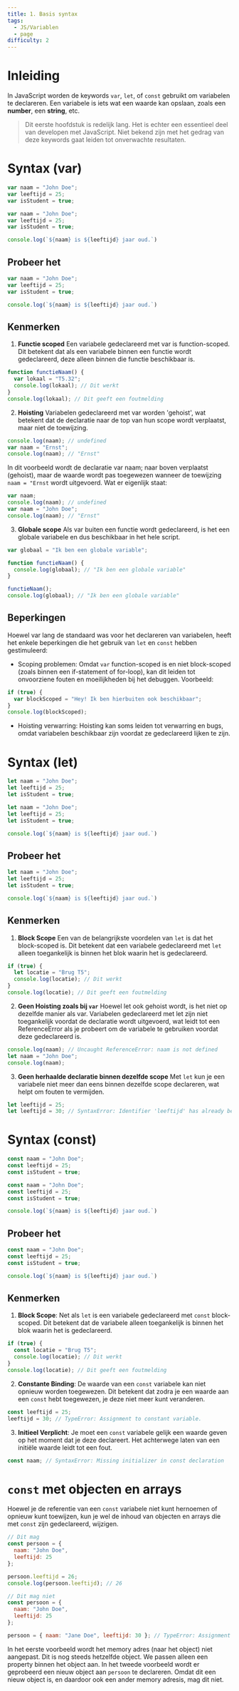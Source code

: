 ```yaml
---
title: 1. Basis syntax
tags:
  - JS/Variablen
  - page
difficulty: 2
---
```


# Inleiding
In JavaScript worden de keywords `var`, `let`, of `const` gebruikt om variabelen te declareren. Een variabele is iets wat een waarde kan opslaan, zoals een **number**, een **string**, etc.

>Dit eerste hoofdstuk is redelijk lang. Het is echter een essentieel deel van developen met JavaScript. Niet bekend zijn met het gedrag van deze keywords gaat leiden tot onverwachte resultaten.

# Syntax (var)

```javascript
var naam = "John Doe";
var leeftijd = 25;
var isStudent = true;
```

```javascript runner
var naam = "John Doe";
var leeftijd = 25;
var isStudent = true;

console.log(`${naam} is ${leeftijd} jaar oud.`)
```

## Probeer het

```javascript sandbox
var naam = "John Doe";
var leeftijd = 25;
var isStudent = true;

console.log(`${naam} is ${leeftijd} jaar oud.`)
```

## Kenmerken
1. **Functie scoped** Een variabele gedeclareerd met var is function-scoped. Dit betekent dat als een variabele binnen een functie wordt gedeclareerd, deze alleen binnen die functie beschikbaar is.

```javascript
function functieNaam() {
  var lokaal = "T5.32";
  console.log(lokaal); // Dit werkt
}
console.log(lokaal); // Dit geeft een foutmelding
```

2. **Hoisting** Variabelen gedeclareerd met var worden 'gehoist', wat betekent dat de declaratie naar de top van hun scope wordt verplaatst, maar niet de toewijzing.

```javascript
console.log(naam); // undefined
var naam = "Ernst";
console.log(naam); // "Ernst"
```

In dit voorbeeld wordt de declaratie var naam; naar boven verplaatst (gehoist), maar de waarde wordt pas toegewezen wanneer de toewijzing `naam = "Ernst` wordt uitgevoerd. Wat er eigenlijk staat:

```javascript
var naam;
console.log(naam); // undefined
var naam = "John Doe";
console.log(naam); // "Ernst"
```

3. **Globale scope**
Als var buiten een functie wordt gedeclareerd, is het een globale variabele en dus beschikbaar in het hele script.
```javascript
var globaal = "Ik ben een globale variable";

function functieNaam() {
  console.log(globaal); // "Ik ben een globale variable"
}

functieNaam();
console.log(globaal); // "Ik ben een globale variable"
```

## Beperkingen
Hoewel var lang de standaard was voor het declareren van variabelen, heeft het enkele beperkingen die het gebruik van `let` en `const` hebben gestimuleerd:
- Scoping problemen: Omdat `var` function-scoped is en niet block-scoped (zoals binnen een if-statement of for-loop), kan dit leiden tot onvoorziene fouten en moeilijkheden bij het debuggen. Voorbeeld:

```javascript runner
if (true) {
  var blockScoped = "Hey! Ik ben hierbuiten ook beschikbaar";
}
console.log(blockScoped); 
```
- Hoisting verwarring: Hoisting kan soms leiden tot verwarring en bugs, omdat variabelen beschikbaar zijn voordat ze gedeclareerd lijken te zijn.


# Syntax (let)

```javascript
let naam = "John Doe";
let leeftijd = 25;
let isStudent = true;
```

```javascript runner
let naam = "John Doe";
let leeftijd = 25;
let isStudent = true;

console.log(`${naam} is ${leeftijd} jaar oud.`)
```

## Probeer het

```javascript sandbox
let naam = "John Doe";
let leeftijd = 25;
let isStudent = true;

console.log(`${naam} is ${leeftijd} jaar oud.`)
```

## Kenmerken
1. **Block Scope** Een van de belangrijkste voordelen van `let` is dat het block-scoped is. Dit betekent dat een variabele gedeclareerd met `let` alleen toegankelijk is binnen het blok waarin het is gedeclareerd.

```javascript
if (true) {
  let locatie = "Brug T5";
  console.log(locatie); // Dit werkt
}
console.log(locatie); // Dit geeft een foutmelding
```

2. **Geen Hoisting zoals bij `var`** Hoewel let ook gehoist wordt, is het niet op dezelfde manier als var. Variabelen gedeclareerd met let zijn niet toegankelijk voordat de declaratie wordt uitgevoerd, wat leidt tot een ReferenceError als je probeert om de variabele te gebruiken voordat deze gedeclareerd is.

```javascript
console.log(naam); // Uncaught ReferenceError: naam is not defined
let naam = "John Doe";
console.log(naam);
```

3. **Geen herhaalde declaratie binnen dezelfde scope** Met `let` kun je een variabele niet meer dan eens binnen dezelfde scope declareren, wat helpt om fouten te vermijden.

```javascript
let leeftijd = 25;
let leeftijd = 30; // SyntaxError: Identifier 'leeftijd' has already been declared
```

# Syntax (const)

```javascript
const naam = "John Doe";
const leeftijd = 25;
const isStudent = true;
```

```javascript runner
const naam = "John Doe";
const leeftijd = 25;
const isStudent = true;

console.log(`${naam} is ${leeftijd} jaar oud.`)
```

## Probeer het

```javascript sandbox
const naam = "John Doe";
const leeftijd = 25;
const isStudent = true;

console.log(`${naam} is ${leeftijd} jaar oud.`)
```

## Kenmerken
1. **Block Scope**: Net als `let` is een variabele gedeclareerd met `const` block-scoped. Dit betekent dat de variabele alleen toegankelijk is binnen het blok waarin het is gedeclareerd.

```javascript
if (true) {
  const locatie = "Brug T5";
  console.log(locatie); // Dit werkt
}
console.log(locatie); // Dit geeft een foutmelding
```

2. **Constante Binding**: De waarde van een `const` variabele kan niet opnieuw worden toegewezen. Dit betekent dat zodra je een waarde aan een `const` hebt toegewezen, je deze niet meer kunt veranderen.

```javascript
const leeftijd = 25;
leeftijd = 30; // TypeError: Assignment to constant variable.
```

3. **Initieel Verplicht**: Je moet een `const` variabele gelijk een waarde geven op het moment dat je deze declareert. Het achterwege laten van een initiële waarde leidt tot een fout.

```javascript
const naam; // SyntaxError: Missing initializer in const declaration
```

# `const` met objecten en arrays
Hoewel je de referentie van een `const` variabele niet kunt hernoemen of opnieuw kunt toewijzen, kun je wel de inhoud van objecten en arrays die met `const` zijn gedeclareerd, wijzigen.

```javascript runner
// Dit mag
const persoon = {
  naam: "John Doe",
  leeftijd: 25
};

persoon.leeftijd = 26;
console.log(persoon.leeftijd); // 26
```

```javascript runner
// Dit mag niet
const persoon = {
  naam: "John Doe",
  leeftijd: 25
};

persoon = { naam: "Jane Doe", leeftijd: 30 }; // TypeError: Assignment to constant variable.
```

In het eerste voorbeeld wordt het memory adres (naar het object) niet aangepast. Dit is nog steeds hetzelfde object. We passen alleen een property binnen het object aan. In het tweede voorbeeld wordt er geprobeerd een nieuw object aan `persoon` te declareren. Omdat dit een nieuw object is, en daardoor ook een ander memory adresis, mag dit niet. 

